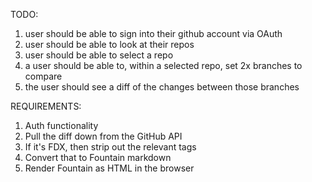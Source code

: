 TODO:

1. user should be able to sign into their github account via OAuth
2. user should be able to look at their repos
3. user should be able to select a repo
4. a user should be able to, within a selected repo, set 2x branches to compare
5. the user should see a diff of the changes between those branches

REQUIREMENTS:
1. Auth functionality
2. Pull the diff down from the GitHub API
3. If it's FDX, then strip out the relevant <Content> tags
4. Convert that <Content> to Fountain markdown
5. Render Fountain as HTML in the browser
